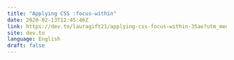 ```yaml
---
title: "Applying CSS :focus-within"
date: 2020-02-13T12:45:46Z
link: https://dev.to/lauragift21/applying-css-focus-within-35ae?utm_medium=RSS&utm_source=news.12bit.vn
site: dev.to
language: English
draft: false
---
```


